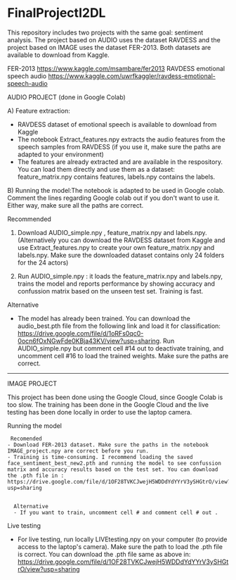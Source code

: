 # FinalProjectI2DL
This repository includes two projects with the same goal: sentiment analysis. The project based on AUDIO uses the dataset RAVDESS and the project based on IMAGE uses the dataset FER-2013. Both datasets are available to download from Kaggle.

FER-2013 https://www.kaggle.com/msambare/fer2013
RAVDESS emotional speech audio https://www.kaggle.com/uwrfkaggler/ravdess-emotional-speech-audio


AUDIO PROJECT (done in Google Colab)


A) Feature extraction:

- RAVDESS dataset of emotional speech is available to download from Kaggle
- The notebook Extract_features.npy extracts the audio features from the speech samples from RAVDESS (if you use it, make sure the paths are adapted to your environment)
- The features are already extracted and are available in the respository. You can load them directly and use them as a dataset: feature_matrix.npy contains features, labels.npy contains the labels.


B) Running the model:The notebook is adapted to be used in Google colab. Comment the lines regarding Google colab out if you don't want to use it. Either way, make sure all the paths are correct. 


Recommended
   1. Download AUDIO_simple.npy , feature_matrix.npy and labels.npy. 
      (Alternatively you can download the RAVDESS dataset from Kaggle and use Extract_features.npy to create your own feature_matrix.npy and labels.npy. Make sure the downloaded dataset contains only 24 folders for the 24 actors)
  
   2. Run AUDIO_simple.npy : it loads the feature_matrix.npy and labels.npy, trains the model and reports performance by showing accuracy and confussion matrix based on the    unseen test set. Training is fast. 



Alternative
- The model has already been trained. You can download the audio_best.pth file from the following link and load it for classification: https://drive.google.com/file/d/1oRFs0qc0-0ocn6fOxNGwFde0KBja43KV/view?usp=sharing. Run AUDIO_simple.npy but comment cell #14 out to deactivate training, and uncomment cell #16 to load the trained weights. Make sure the paths are correct. 

***************************************************************************************************************************************************************************


IMAGE PROJECT 

This project has been done using the Google Cloud, since Google Colab is too slow. The training has been done in the Google Cloud and the live testing has been done locally in order to use the laptop camera.



Running the model

     Recomended
    - Download FER-2013 dataset. Make sure the paths in the notebook IMAGE_project.npy are correct before you run. 
    - Training is time-consuming. I recommend loading the saved face_sentiment_best_new2.pth and running the model to see confussion matrix and accuracy results based on the test set. You can download the .pth file in : https://drive.google.com/file/d/1OF28TVKCJwejH5WDDdYdYYrV3ySHGtrO/view?usp=sharing


      Alternative
      - If you want to train, uncomment cell # and comment cell # out .  



Live testing
- For live testing, run locally LIVEtesting.npy on your computer (to provide access to the laptop's camera). Make sure the path to load the .pth file is correct. You can download the .pth file same as above in: https://drive.google.com/file/d/1OF28TVKCJwejH5WDDdYdYYrV3ySHGtrO/view?usp=sharing



